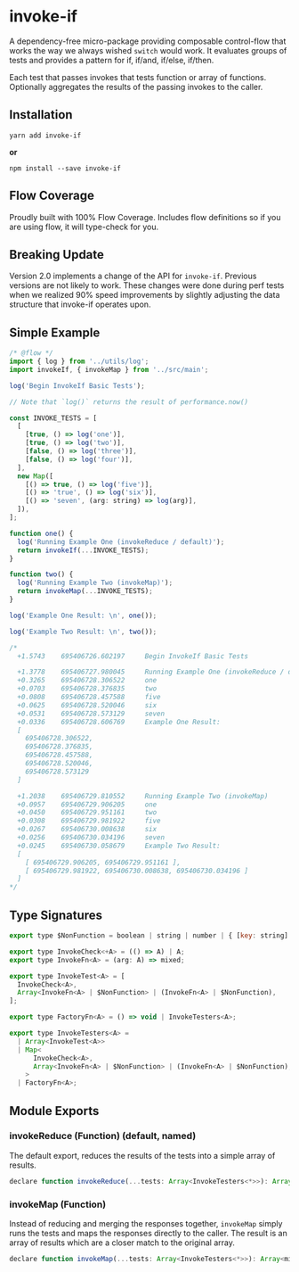 # invoke-if

A dependency-free micro-package providing composable control-flow that works the
way we always wished `switch` would work. It evaluates groups of tests and
provides a pattern for if, if/and, if/else, if/then.

Each test that passes invokes that tests function or array of functions.
Optionally aggregates the results of the passing invokes to the caller.

## Installation

```
yarn add invoke-if
```

**or**

```
npm install --save invoke-if
```

## Flow Coverage

Proudly built with 100% Flow Coverage. Includes flow definitions so if you are
using flow, it will type-check for you.

## Breaking Update

Version 2.0 implements a change of the API for `invoke-if`. Previous versions
are not likely to work. These changes were done during perf tests when we
realized 90% speed improvements by slightly adjusting the data structure that
invoke-if operates upon.

## Simple Example

```js
/* @flow */
import { log } from '../utils/log';
import invokeIf, { invokeMap } from '../src/main';

log('Begin InvokeIf Basic Tests');

// Note that `log()` returns the result of performance.now()

const INVOKE_TESTS = [
  [
    [true, () => log('one')],
    [true, () => log('two')],
    [false, () => log('three')],
    [false, () => log('four')],
  ],
  new Map([
    [() => true, () => log('five')],
    [() => 'true', () => log('six')],
    [() => 'seven', (arg: string) => log(arg)],
  ]),
];

function one() {
  log('Running Example One (invokeReduce / default)');
  return invokeIf(...INVOKE_TESTS);
}

function two() {
  log('Running Example Two (invokeMap)');
  return invokeMap(...INVOKE_TESTS);
}

log('Example One Result: \n', one());

log('Example Two Result: \n', two());

/*
  +1.5743    695406726.602197     Begin InvokeIf Basic Tests

  +1.3778    695406727.980045     Running Example One (invokeReduce / default)
  +0.3265    695406728.306522     one
  +0.0703    695406728.376835     two
  +0.0808    695406728.457588     five
  +0.0625    695406728.520046     six
  +0.0531    695406728.573129     seven
  +0.0336    695406728.606769     Example One Result:
  [
    695406728.306522,
    695406728.376835,
    695406728.457588,
    695406728.520046,
    695406728.573129
  ]

  +1.2038    695406729.810552     Running Example Two (invokeMap)
  +0.0957    695406729.906205     one
  +0.0450    695406729.951161     two
  +0.0308    695406729.981922     five
  +0.0267    695406730.008638     six
  +0.0256    695406730.034196     seven
  +0.0245    695406730.058679     Example Two Result:
  [
    [ 695406729.906205, 695406729.951161 ],
    [ 695406729.981922, 695406730.008638, 695406730.034196 ]
  ]
*/
```

## Type Signatures

```js
export type $NonFunction = boolean | string | number | { [key: string]: * };

export type InvokeCheck<+A> = (() => A) | A;
export type InvokeFn<A> = (arg: A) => mixed;

export type InvokeTest<A> = [
  InvokeCheck<A>,
  Array<InvokeFn<A> | $NonFunction> | (InvokeFn<A> | $NonFunction),
];

export type FactoryFn<A> = () => void | InvokeTesters<A>;

export type InvokeTesters<A> =
  | Array<InvokeTest<A>>
  | Map<
      InvokeCheck<A>,
      Array<InvokeFn<A> | $NonFunction> | (InvokeFn<A> | $NonFunction),
    >
  | FactoryFn<A>;
```

## Module Exports

### invokeReduce (Function) (default, named)

The default export, reduces the results of the tests into a simple array of
results.

```js
declare function invokeReduce(...tests: Array<InvokeTesters<*>>): Array<mixed>;
```

### invokeMap (Function)

Instead of reducing and merging the responses together, `invokeMap` simply runs
the tests and maps the responses directly to the caller. The result is an array
of results which are a closer match to the original array.

```js
declare function invokeMap(...tests: Array<InvokeTesters<*>>): Array<mixed>;
```
